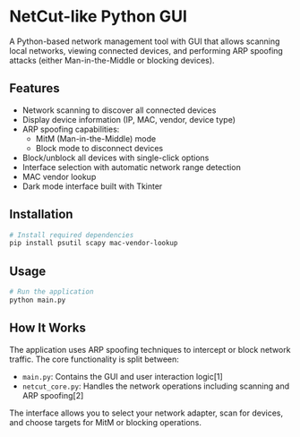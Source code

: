 # NetCut-like Python GUI

A Python-based network management tool with GUI that allows scanning local networks, viewing connected devices, and performing ARP spoofing attacks (either Man-in-the-Middle or blocking devices).

## Features

- Network scanning to discover all connected devices
- Display device information (IP, MAC, vendor, device type)
- ARP spoofing capabilities:
  - MitM (Man-in-the-Middle) mode
  - Block mode to disconnect devices
- Block/unblock all devices with single-click options
- Interface selection with automatic network range detection
- MAC vendor lookup
- Dark mode interface built with Tkinter

## Installation

```bash
# Install required dependencies
pip install psutil scapy mac-vendor-lookup
```

## Usage

```python
# Run the application
python main.py
```

## How It Works

The application uses ARP spoofing techniques to intercept or block network traffic. The core functionality is split between:

- `main.py`: Contains the GUI and user interaction logic[1]
- `netcut_core.py`: Handles the network operations including scanning and ARP spoofing[2]

The interface allows you to select your network adapter, scan for devices, and choose targets for MitM or blocking operations.